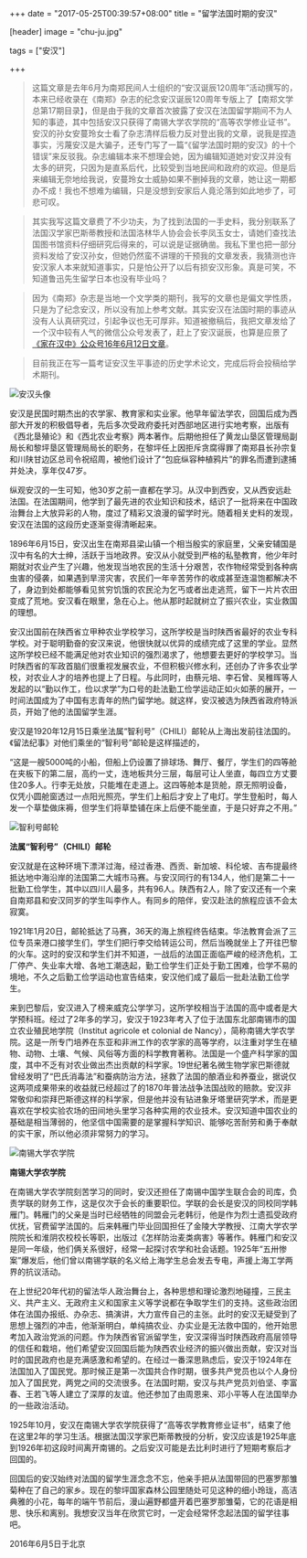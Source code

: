 +++
date = "2017-05-25T00:39:57+08:00"
title = "留学法国时期的安汉"

[header]
image = "chu-ju.jpg"

tags = ["安汉"]

+++

>这篇文章是去年6月为南郑民间人士组织的“安汉诞辰120周年”活动撰写的，本来已经收录在《南郑》杂志的纪念安汉诞辰120周年专版上了【南郑文学总第17期目录】，但是由于我的文章首次披露了安汉在法国留学期间不为人知的事迹，其中包括安汉只获得了南锡大学农学院的“高等农学修业证书”。安汉的孙女安蔓玲女士看了杂志清样后极力反对登出我的文章，说我是捏造事实，污蔑安汉是大骗子，还专门写了一篇“《留学法国时期的安汉》的十个错误”来反驳我。杂志编辑本来不想理会她，因为编辑知道她对安汉并没有太多的研究，只因为是直系后代，比较受到当地民间和政府的欢迎。但是后来编辑无奈地给我说，安蔓玲女士威胁如果不删掉我的文章，她让这一期都办不成！我也不想难为编辑，只是没想到安家后人竟沦落到如此地步了，可悲可叹。

>其实我写这篇文章费了不少功夫，为了找到法国的一手史料，我分别联系了法国汉学家巴斯蒂教授和法国洛林华人协会会长李凤玉女士，请她们查找法国图书馆资料仔细研究后得来的，可以说是证据确凿。我私下里也把一部分资料发给了安汉孙女，但她仍然蛮不讲理的干预我的文章发表，我猜测也许安汉家人本来就知道事实，只是怕公开了以后有损安汉形象。真是可笑，不知道鲁迅先生留学日本也没有毕业吗？

>因为《南郑》杂志是当地一个文学类的期刊，我写的文章也是偏文学性质，只是为了纪念安汉，所以没有加上参考文献。其实安汉在法国时期的事迹从没有人认真研究过，引起争议也无可厚非。知道被撤稿后，我把文章发给了一个汉中较有人气的微信公众号发表了，赶上了安汉诞辰，也算是应景了[《家在汉中》公众号16年6月12日文章](http://mp.weixin.qq.com/s?__biz=MzA4NDYzOTYzNA==&mid=2653294586&idx=1&sn=4eb7e47ecde83f6b6c2e3f6c86252753&mpshare=1&scene=23&srcid=0612Vq73YPFl2Nrg7ZrTamPc#rd)。

>目前我正在写一篇考证安汉生平事迹的历史学术论文，完成后将会投稿给学术期刊。

![安汉头像](/image/an-han-pic.jpg)

安汉是民国时期杰出的农学家、教育家和实业家。他早年留法学农，回国后成为西部大开发的积极倡导者，先后多次受政府委托对西部地区进行实地考察，出版有《西北垦殖论》和《西北农业考察》两本著作。后期他担任了黄龙山垦区管理局副局长和黎坪垦区管理局局长的职务，在黎坪任上因拒斥贪腐得罪了南郑县长孙宗复和川陕甘边区总司令祝绍周，被他们设计了“包庇纵容种植鸦片”的罪名而遭到逮捕并处决，享年仅47岁。

纵观安汉的一生可知，他30岁之前一直都在学习。从汉中到西安，又从西安远赴法国。在法国期间，他学到了最先进的农业知识和技术，结识了一批将来在中国政治舞台上大放异彩的人物，度过了精彩又浪漫的留学时光。随着相关史料的发现，安汉在法国的这段历史逐渐变得清晰起来。

1896年6月15日，安汉出生在南郑县梁山镇一个相当殷实的家庭里，父亲安辅国是汉中有名的大士绅，活跃于当地政界。安汉从小就受到严格的私塾教育，他少年时期就对农业产生了兴趣，他发现当地农民的生活十分艰苦，农作物经常受到各种病虫害的侵袭，如果遇到旱涝灾害，农民们一年辛苦劳作的收成甚至连温饱都解决不了，身边到处都能够看见贫穷饥饿的农民沦为乞丐或者出走逃荒，留下一片片农田变成了荒地。安汉看在眼里，急在心上。他从那时起就树立了振兴农业，实业救国的理想。

安汉出国前在陕西省立甲种农业学校学习，这所学校是当时陕西省最好的农业专科学校。对于聪明勤奋的安汉来说，他很快就以优异的成绩完成了这里的学业。显然这所学校已经不能满足他对农业知识的强烈渴求了，他想要去更好的学校学习。当时陕西省的军政首脑们很重视发展农业，不但积极兴修水利，还创办了许多农业学校，对农业人才的培养也提上了日程。与此同时，由蔡元培、李石曾、吴稚晖等人发起的以“勤以作工，俭以求学”为口号的赴法勤工俭学运动正如火如荼的展开，一时间法国成为了中国有志青年的热门留学地。就这样，安汉被选为陕西省政府特派员，开始了他的法国留学生涯。

安汉是1920年12月15日乘坐法属“智利号”（CHILI）邮轮从上海出发前往法国的。《留法纪事》对他们乘坐的“智利号”邮轮是这样描述的，

“这是一艘5000吨的小船，但船上仍设置了排球场、舞厅、餐厅，学生们的四等舱在夹板下的第二层，高约一丈，连地板共分三层，每层可让人坐直，每四立方丈要住20多人。行李无处放，只能堆在走道上。这四等舱本是货舱，原无照明设备，仅凭小圆舱窗透过一点阳光照亮，学生们上船后才安上了电灯。学生登船时，每人发一个草垫做床褥，但学生们将草垫铺在床上后便不能坐直，于是只好弃之不用。”

![智利号邮轮](/image/zhi-li-hao.jpg)

**法属“智利号”（CHILI）邮轮**

安汉就是在这种环境下漂洋过海，经过香港、西贡、新加坡、科伦坡、吉布提最终抵达地中海沿岸的法国第二大城市马赛。与安汉同行的有134人，他们是第二十一批勤工俭学生，其中以四川人最多，共有96人。陕西有2人，除了安汉还有一个来自南郑县和安汉同岁的学生叫李作人。有同乡的陪伴，安汉赴法的旅程应该不会太寂寞。

1921年1月20日，邮轮抵达了马赛，36天的海上旅程终告结束。华法教育会派了三位专员来港口接学生们，学生们把行李交给转运公司，然后当晚就坐上了开往巴黎的火车。这时的安汉和学生们并不知道，一战后的法国正面临严峻的经济危机，工厂停产、失业率大增、各地工潮迭起，勤工俭学生们正处于勤工困难，俭学不易的境地，不久之后勤工俭学运动也宣告结束，安汉他们成了最后一批赴法勤工俭学生。

来到巴黎后，安汉进入了榜来威克公学学习，这所学校相当于法国的高中或者是大学预科班。经过了2年多的学习，安汉于1923年考入了位于法国东北部南锡市的国立农业殖民地学院（Institut agricole et colonial de Nancy），简称南锡大学农学院。这是一所专门培养在东亚和非洲工作的农学家的高等学府，以注重对学生在植物、动物、土壤、气候、风俗等方面的科学教育著称。法国是一个盛产科学家的国度，其中不乏有对农业做出杰出贡献的科学家。19世纪著名微生物学家巴斯德就曾经发明了“巴氏消毒法”和蚕病防治方法，拯救了法国的酿酒业和养蚕业，据说仅这两项成果带来的收益就已经超过了的1870年普法战争法国战败的赔款。安汉非常敬仰和崇拜巴斯德这样的科学家，但是他并没有钻进象牙塔里研究学术，而是更喜欢在学校实验农场的田间地头里学习各种实用的农业技术。安汉知道中国农业的基础是相当薄弱的，他坚信中国需要的是掌握科学知识、能够吃苦耐劳和勇于奉献的实干家，所以他必须非常努力的学习。

![南锡大学农学院](/image/nan-xi-nong-da.jpg)

**南锡大学农学院**

在南锡大学农学院刻苦学习的同时，安汉还担任了南锡中国学生联合会的司库，负责学联的财务工作，这是仅次于会长的重要职位。学联的会长是安汉的同校同学韩雁门。韩雁门的父亲是当时已经牺牲的同盟会元老韩衍，他是作为烈士遗孤受政府优抚，官费留学法国的。后来韩雁门毕业回国担任了金陵大学教授、江南大学农学院院长和淮阴农校校长等职，出版过《怎样防治麦类病害》等著作。韩雁门和安汉是同一年级，他们俩关系很好，经常一起探讨农学和社会话题。1925年“五卅惨案”爆发后，他们曾以南锡学联的名义给上海学生总会发去专电，声援上海工学两界的抗议活动。

在上世纪20年代初的留法华人政治舞台上，各种思想和理论激烈地碰撞，三民主义、共产主义、无政府主义和国家主义等学说都在争取学生们的支持。这些政治团体在法国办报纸、办杂志、搞演讲，大力宣传自己的主张。此时的安汉无疑受到了思想上强烈的冲击，他渐渐明白，单纯搞农业、办实业是无法救中国的，他开始思考加入政治党派的问题。作为陕西省官派留学生，安汉深得当时陕西政府高层领导的信任和栽培，他们希望安汉回国后能为陕西农业经济的振兴做出贡献，安汉对当时的国民政府也是充满感激和希望的。在经过一番深思熟虑后，安汉于1924年在法国加入了国民党。那时候正是第一次国共合作时期，很多共产党员也以个人身份加入了国民党，两党之间的交流很多。在法国时期，安汉与共产党员刘伯坚、李富春、王若飞等人建立了深厚的友谊。他还参加了由周恩来、邓小平等人在法国举办的一些政治活动。

1925年10月，安汉在南锡大学农学院获得了“高等农学教育修业证书”，结束了他在这里2年的学习生活。根据法国汉学家巴斯蒂教授的分析，安汉应该是1925年底到1926年初这段时间离开南锡的。之后安汉可能是去比利时进行了短期考察后才回国的。

回国后的安汉始终对法国的留学生涯念念不忘，他亲手把从法国带回的巴塞罗那雏菊种在了自己的家乡。现在的黎坪国家森林公园里随处可见这种的细小玲珑，高洁典雅的小花，每年的端午节前后，漫山遍野都盛开着巴塞罗那雏菊，它的花语是相思、快乐和离别。我想安汉当年在欣赏它时，一定会经常怀念起法国的留学往事吧。

2016年6月5日于北京